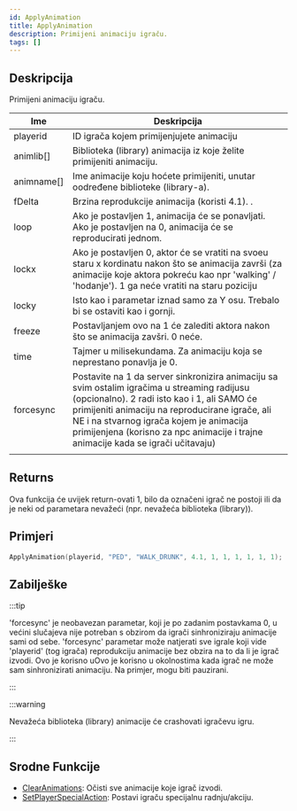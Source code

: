 ```yaml
---
id: ApplyAnimation
title: ApplyAnimation
description: Primijeni animaciju igraču.
tags: []
---
```


## Deskripcija

Primijeni animaciju igraču.

| Ime        | Deskripcija                                                                                                                                                                                                                                                                                                                    |
| ---------- | ------------------------------------------------------------------------------------------------------------------------------------------------------------------------------------------------------------------------------------------------------------------------------------------------------------------------------ |
| playerid   | ID igrača kojem primijenjujete animaciju                                                                                                                                                                                                                                                                                       |
| animlib[]  | Biblioteka (library) animacija iz koje želite primijeniti animaciju.                                                                                                                                                                                                                                                           |
| animname[] | Ime animacije koju hoćete primijeniti, unutar oodređene biblioteke (library-a).                                                                                                                                                                                                                                                |
| fDelta     | Brzina reprodukcije animacija (koristi 4.1). .                                                                                                                                                                                                                                                                                 |
| loop       | Ako je postavljen 1, animacija će se ponavljati. Ako je postavljen na 0, animacija će se reproducirati jednom.                                                                                                                                                                                                                 |
| lockx      | Ako je postavljen 0, aktor će se vratiti na svoeu staru x kordinatu nakon što se animacija završi (za animacije koje aktora pokreću kao npr 'walking' / 'hodanje'). 1 ga neće vratiti na staru poziciju                                                                                                                        |
| locky      | Isto kao i parametar iznad samo za Y osu. Trebalo bi se ostaviti kao i gornji.                                                                                                                                                                                                                                                 |
| freeze     | Postavljanjem ovo na 1 će zalediti aktora nakon što se animacija zavšri. 0 neće.                                                                                                                                                                                                                                               |
| time       | Tajmer u milisekundama. Za animaciju koja se neprestano ponavlja je 0.                                                                                                                                                                                                                                                         |
| forcesync  | Postavite na 1 da server sinkronizira animaciju sa svim ostalim igračima u streaming radijusu (opcionalno). 2 radi isto kao i 1, ali SAMO će primijeniti animaciju na reproducirane igrače, ali NE i na stvarnog igrača kojem je animacija primijenjena (korisno za npc animacije i trajne animacije kada se igrači učitavaju) |
|            |

## Returns

Ova funkcija će uvijek return-ovati 1, bilo da označeni igrač ne postoji ili da je neki od parametara nevažeći (npr. nevažeća biblioteka (library)).

## Primjeri

```c
ApplyAnimation(playerid, "PED", "WALK_DRUNK", 4.1, 1, 1, 1, 1, 1, 1);
```

## Zabilješke

:::tip

'forcesync' je neobavezan parametar, koji je po zadanim postavkama 0, u većini slučajeva nije potreban s obzirom da igrači sinhroniziraju animacije sami od sebe. 'forcesync' parametar može natjerati sve igrale koji vide 'playerid' (tog igrača) reprodukciju animacije bez obzira na to da li je igrač izvodi. Ovo je korisno uOvo je korisno u okolnostima kada igrač ne može sam sinhronizirati animaciju. Na primjer, mogu biti pauzirani.

:::

:::warning

Nevažeća biblioteka (library) animacije će crashovati igračevu igru.

:::

## Srodne Funkcije

- [ClearAnimations](ClearAnimations.md): Očisti sve animacije koje igrač izvodi.
- [SetPlayerSpecialAction](SetPlayerSpecialAction.md): Postavi igraču specijalnu radnju/akciju.
